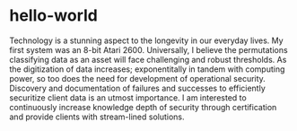 # hello-world

Technology is a stunning aspect to the longevity in our everyday lives.  My first system was an 8-bit Atari 2600.  Universally, I believe the permutations 
classifying data as an asset will face challenging and robust thresholds.  As the digitization of data increases; exponentitally in tandem with computing
power, so too does the need for development of operational security.  Discovery and documentation of failures and successes to efficiently securitize client data
is an utmost importance.  I am interested to continuously increase knowledge depth of security through certification and provide clients with stream-lined solutions.
